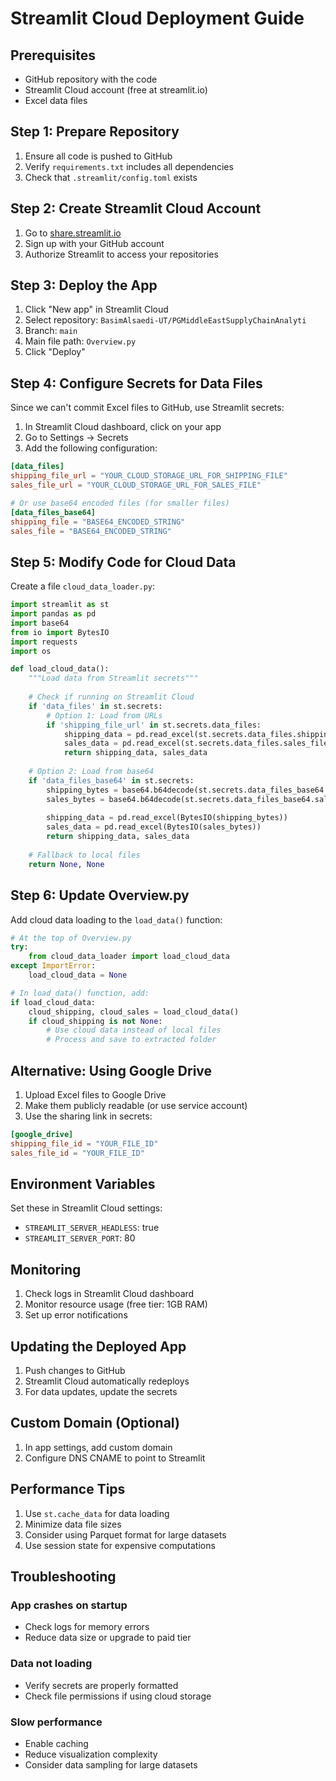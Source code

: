 # Streamlit Cloud Deployment Guide

## Prerequisites
- GitHub repository with the code
- Streamlit Cloud account (free at streamlit.io)
- Excel data files

## Step 1: Prepare Repository

1. Ensure all code is pushed to GitHub
2. Verify `requirements.txt` includes all dependencies
3. Check that `.streamlit/config.toml` exists

## Step 2: Create Streamlit Cloud Account

1. Go to [share.streamlit.io](https://share.streamlit.io)
2. Sign up with your GitHub account
3. Authorize Streamlit to access your repositories

## Step 3: Deploy the App

1. Click "New app" in Streamlit Cloud
2. Select repository: `BasimAlsaedi-UT/PGMiddleEastSupplyChainAnalyti`
3. Branch: `main`
4. Main file path: `Overview.py`
5. Click "Deploy"

## Step 4: Configure Secrets for Data Files

Since we can't commit Excel files to GitHub, use Streamlit secrets:

1. In Streamlit Cloud dashboard, click on your app
2. Go to Settings → Secrets
3. Add the following configuration:

```toml
[data_files]
shipping_file_url = "YOUR_CLOUD_STORAGE_URL_FOR_SHIPPING_FILE"
sales_file_url = "YOUR_CLOUD_STORAGE_URL_FOR_SALES_FILE"

# Or use base64 encoded files (for smaller files)
[data_files_base64]
shipping_file = "BASE64_ENCODED_STRING"
sales_file = "BASE64_ENCODED_STRING"
```

## Step 5: Modify Code for Cloud Data

Create a file `cloud_data_loader.py`:

```python
import streamlit as st
import pandas as pd
import base64
from io import BytesIO
import requests
import os

def load_cloud_data():
    """Load data from Streamlit secrets"""
    
    # Check if running on Streamlit Cloud
    if 'data_files' in st.secrets:
        # Option 1: Load from URLs
        if 'shipping_file_url' in st.secrets.data_files:
            shipping_data = pd.read_excel(st.secrets.data_files.shipping_file_url)
            sales_data = pd.read_excel(st.secrets.data_files.sales_file_url)
            return shipping_data, sales_data
    
    # Option 2: Load from base64
    if 'data_files_base64' in st.secrets:
        shipping_bytes = base64.b64decode(st.secrets.data_files_base64.shipping_file)
        sales_bytes = base64.b64decode(st.secrets.data_files_base64.sales_file)
        
        shipping_data = pd.read_excel(BytesIO(shipping_bytes))
        sales_data = pd.read_excel(BytesIO(sales_bytes))
        return shipping_data, sales_data
    
    # Fallback to local files
    return None, None
```

## Step 6: Update Overview.py

Add cloud data loading to the `load_data()` function:

```python
# At the top of Overview.py
try:
    from cloud_data_loader import load_cloud_data
except ImportError:
    load_cloud_data = None

# In load_data() function, add:
if load_cloud_data:
    cloud_shipping, cloud_sales = load_cloud_data()
    if cloud_shipping is not None:
        # Use cloud data instead of local files
        # Process and save to extracted folder
```

## Alternative: Using Google Drive

1. Upload Excel files to Google Drive
2. Make them publicly readable (or use service account)
3. Use the sharing link in secrets:

```toml
[google_drive]
shipping_file_id = "YOUR_FILE_ID"
sales_file_id = "YOUR_FILE_ID"
```

## Environment Variables

Set these in Streamlit Cloud settings:

- `STREAMLIT_SERVER_HEADLESS`: true
- `STREAMLIT_SERVER_PORT`: 80

## Monitoring

1. Check logs in Streamlit Cloud dashboard
2. Monitor resource usage (free tier: 1GB RAM)
3. Set up error notifications

## Updating the Deployed App

1. Push changes to GitHub
2. Streamlit Cloud automatically redeploys
3. For data updates, update the secrets

## Custom Domain (Optional)

1. In app settings, add custom domain
2. Configure DNS CNAME to point to Streamlit

## Performance Tips

1. Use `st.cache_data` for data loading
2. Minimize data file sizes
3. Consider using Parquet format for large datasets
4. Use session state for expensive computations

## Troubleshooting

### App crashes on startup
- Check logs for memory errors
- Reduce data size or upgrade to paid tier

### Data not loading
- Verify secrets are properly formatted
- Check file permissions if using cloud storage

### Slow performance
- Enable caching
- Reduce visualization complexity
- Consider data sampling for large datasets